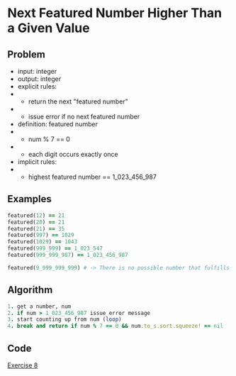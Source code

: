# Next Featured Number Higher Than a Given Value

## Problem
- input: integer
- output: integer
- explicit rules:
-   - return the next "featured number"
-   - issue error if no next featured number
- definition: featured number
-   - num % 7 == 0
-   - each digit occurs exactly once
- implicit rules:
-   - highest featured number == 1_023_456_987

## Examples

```ruby
featured(12) == 21
featured(20) == 21
featured(21) == 35
featured(997) == 1029
featured(1029) == 1043
featured(999_999) == 1_023_547
featured(999_999_987) == 1_023_456_987

featured(9_999_999_999) # -> There is no possible number that fulfills those requirements
```

## Algorithm

```ruby
1. get a number, num
2. if num > 1_023_456_987 issue error message
3. start counting up from num (loop)
4. break and return if num % 7 == 0 && num.to_s.sort.squeeze! == nil

```

## Code

[Exercise 8](/exercise_8.rb)
